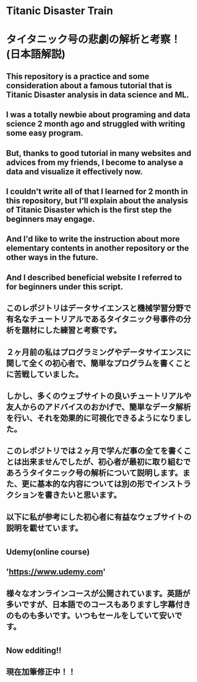 # Titanic Disaster Train 
# タイタニック号の悲劇の解析と考察！(日本語解説)
## This repository is a practice and some consideration about a famous tutorial that is Titanic Disaster analysis in data science and ML.
## I was a totally newbie about programing and data science 2 month ago and struggled with writing some easy program.
## But, thanks to good tutorial in many websites and advices from my friends, I become to analyse a data and visualize it effectively now.
## I couldn't write all of that I learned for 2 month in this repository, but I'll explain about the analysis of Titanic Disaster which is the first step the beginners may engage. 
## And I'd like to write the instruction about more elementary contents in another repository or the other ways in the future.
## And I described beneficial website I referred to for beginners under this script.

## このレポジトリはデータサイエンスと機械学習分野で有名なチュートリアルであるタイタニック号事件の分析を題材にした練習と考察です。
## ２ヶ月前の私はプログラミングやデータサイエンスに関して全くの初心者で、簡単なプログラムを書くことに苦戦していました。
## しかし、多くのウェブサイトの良いチュートリアルや友人からのアドバイスのおかげで、簡単なデータ解析を行い、それを効果的に可視化できるようになりました。
## このレポジトリでは２ヶ月で学んだ事の全てを書くことは出来ませんでしたが、初心者が最初に取り組むであろうタイタニック号の解析について説明します。また、更に基本的な内容については別の形でインストラクションを書きたいと思います。

## 以下に私が参考にした初心者に有益なウェブサイトの説明を載せています。
#
## Udemy(online course)
## 'https://www.udemy.com'
## 様々なオンラインコースが公開されています。英語が多いですが、日本語でのコースもありますし字幕付きのものも多いです。いつもセールをしていて安いです。
#
## Now edditing!!
## 現在加筆修正中！！
